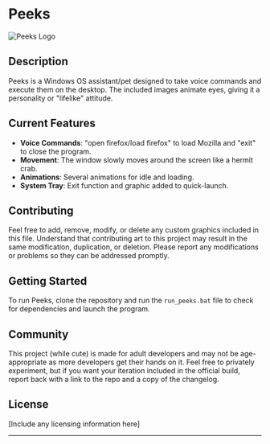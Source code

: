 # Peeks

![Peeks Logo](logo.gif)

## Description

Peeks is a Windows OS assistant/pet designed to take voice commands and execute them on the desktop. The included images animate eyes, giving it a personality or "lifelike" attitude.

## Current Features

- **Voice Commands**: "open firefox/load firefox" to load Mozilla and "exit" to close the program.
- **Movement**: The window slowly moves around the screen like a hermit crab.
- **Animations**: Several animations for idle and loading.
- **System Tray**: Exit function and graphic added to quick-launch.

## Contributing

Feel free to add, remove, modify, or delete any custom graphics included in this file. Understand that contributing art to this project may result in the same modification, duplication, or deletion. Please report any modifications or problems so they can be addressed promptly.

## Getting Started

To run Peeks, clone the repository and run the `run_peeks.bat` file to check for dependencies and launch the program.

## Community

This project (while cute) is made for adult developers and may not be age-appropriate as more developers get their hands on it. Feel free to privately experiment, but if you want your iteration included in the official build, report back with a link to the repo and a copy of the changelog.

## License

[Include any licensing information here]

---
